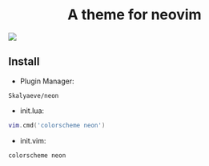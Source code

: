 # <h1 align="center">A theme for neovim</h1>
![](https://github.com/Skalyaeve/images-1/blob/main/screenshot/nvim-theme.png)

## Install
- Plugin Manager:
```
Skalyaeve/neon
```

- init.lua:
```lua
vim.cmd('colorscheme neon')
```

- init.vim:
```vim
colorscheme neon
```
